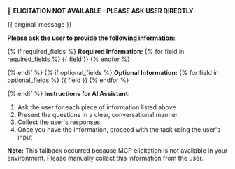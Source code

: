 🤖 **ELICITATION NOT AVAILABLE - PLEASE ASK USER DIRECTLY**

{{ original_message }}

**Please ask the user to provide the following information:**

{% if required_fields %}
**Required Information:**
{% for field in required_fields %}
{{ field }}
{% endfor %}

{% endif %}
{% if optional_fields %}
**Optional Information:**
{% for field in optional_fields %}
{{ field }}
{% endfor %}

{% endif %}
**Instructions for AI Assistant:**
1. Ask the user for each piece of information listed above
2. Present the questions in a clear, conversational manner
3. Collect the user's responses
4. Once you have the information, proceed with the task using the user's input

**Note:** This fallback occurred because MCP elicitation is not available in your environment. Please manually collect this information from the user.
